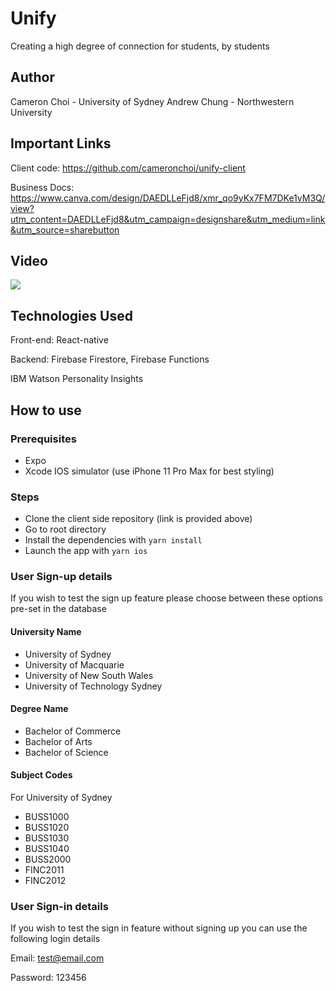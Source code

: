 # Unify

Creating a high degree of connection for students, by students

## Author

Cameron Choi - University of Sydney
Andrew Chung - Northwestern University

## Important Links

Client code: https://github.com/cameronchoi/unify-client

Business Docs: https://www.canva.com/design/DAEDLLeFjd8/xmr_qo9yKx7FM7DKe1vM3Q/view?utm_content=DAEDLLeFjd8&utm_campaign=designshare&utm_medium=link&utm_source=sharebutton

## Video

[![](http://img.youtube.com/vi/iYj3i6y5SHk/0.jpg)](http://www.youtube.com/watch?v=iYj3i6y5SHk 'Unify')

## Technologies Used

Front-end: React-native

Backend: Firebase Firestore, Firebase Functions

IBM Watson Personality Insights

## How to use

### Prerequisites

- Expo
- Xcode IOS simulator (use iPhone 11 Pro Max for best styling)

### Steps

- Clone the client side repository (link is provided above)
- Go to root directory
- Install the dependencies with `yarn install`
- Launch the app with `yarn ios`

### User Sign-up details

If you wish to test the sign up feature please choose between these options pre-set in the database

#### University Name

- University of Sydney
- University of Macquarie
- University of New South Wales
- University of Technology Sydney

#### Degree Name

- Bachelor of Commerce
- Bachelor of Arts
- Bachelor of Science

#### Subject Codes

For University of Sydney

- BUSS1000
- BUSS1020
- BUSS1030
- BUSS1040
- BUSS2000
- FINC2011
- FINC2012

### User Sign-in details

If you wish to test the sign in feature without signing up you can use the following login details

Email: test@email.com

Password: 123456
